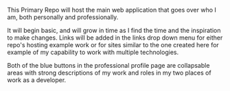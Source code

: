 This Primary Repo will host the main web application that goes over who I am, both personally and professionally. 

It will begin basic, and will grow in time as I find the time and the inspiration to make changes. Links will be added in the links drop down menu for either repo's hosting example work or for sites similar to the one created here for example of my capability to work with multiple technologies. 

Both of the blue buttons in the professional profile page are collapsable areas with strong descriptions of my work and roles in my two places of work as a developer. 
